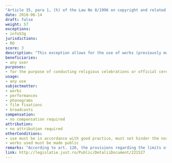 ```yaml
---
"Article 35, para 1, (h) of the Law No 8/1996 on copyright and related rights"
date: 2018-06-14
draft: false
weight: 57
exceptions:
- info53g
jurisdictions:
- RO
score: 3
description: "This exception allows for the use of works (previously made public) during religious celebrations or official ceremonies organized by a public authority, provided that they are in accordance with good practice, do not contravene the normal exploitation of the work and do not harm the author or holders of related rights." 
beneficiaries:
- any user
purposes: 
- for the purpose of conducting religious celebrations or official ceremonies organized by a public authority
usage:
- any use
subjectmatter:
- works
- performances
- phonograms
- film fixations
- broadcasts
compensation:
- no compensation required
attribution: 
- no attribution required
otherConditions: 
- use must be in accordance with good practice, must not hinder the normal exploitation of the work and harm the author
- works used must be made public
remarks: "According to art. 120, the provisions regarding the limits of exercising copyright also apply accordingly to related rights. Under art. 134 they apply by analogy to broadcasting organizations."
link: http://legislatie.just.ro/Public/DetaliiDocument/221527
---
```

